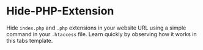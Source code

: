 # Hide-PHP-Extension
Hide `index.php` and `.php` extensions in your website URL using a simple command in your `.htaccess` file.
Learn quickly by observing how it works in this tabs template.
